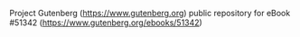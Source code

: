 Project Gutenberg (https://www.gutenberg.org) public repository for
eBook #51342 (https://www.gutenberg.org/ebooks/51342)
